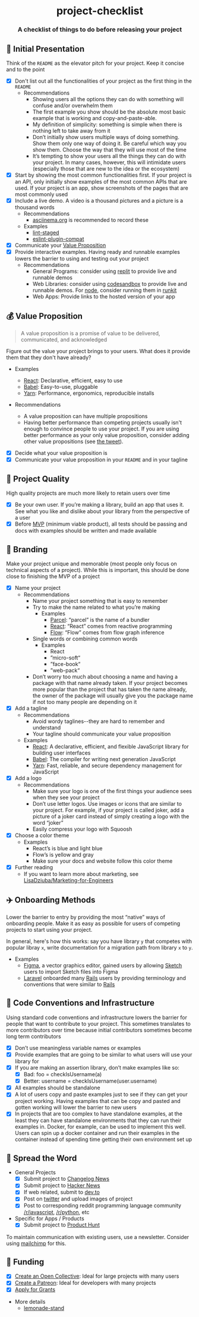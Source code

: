 
<h1 align="center">project-checklist</h1>
<h3 align="center">A checklist of things to do before releasing your project</h3>




## 🎨 Initial Presentation

Think of the `README` as the elevator pitch for your project. Keep it concise and to the point

- [x] Don't list out all the functionalities of your project as the first thing in the `README`
  * Recommendations
    * Showing users all the options they can do with something will confuse and/or overwhelm them
    * The first example you show should be the absolute most basic example that is working and copy-and-paste-able. 
    * My definition of simplicity: something is simple when there is nothing left to take away from it
    * Don’t initially show users multiple ways of doing something. Show them only one way of doing it. Be careful which way you show them. Choose the way that they will use most of the time
    * It’s tempting to show your users all the things they can do with your project. In many cases, however, this will intimidate users (especially those that are new to the idea or the ecosystem)
- [x] Start by showing the most common functionalities first. If your project is an API, only initially show examples of the most common APIs that are used. If your project is an app, show screenshots of the pages that are most commonly used
- [x] Include a live demo. A video is a thousand pictures and a picture is a thousand words
  * Recommendations
    * [asciinema.org](https://asciinema.org) is recommended to record these
  * Examples
    * [lint-staged](https://github.com/okonet/lint-staged#-lint-staged----)
    * [eslint-plugin-compat](https://www.github.com/amilajack/eslint-plugin-compat#eslint-plugin-compat)
- [x] Communicate your [Value Proposition](#value-proposition)
- [x] Provide interactive examples. Having ready and runnable examples lowers the barrier to using and testing out your project
  * Recommendations
    * General Programs: consider using [replit](http://repl.it) to provide live and runnable demos
    * Web Libraries: consider using [codesandbox](https://codesandbox.io) to provide live and runnable demos. For [node](https://nodejs.org), consider running them in [runkit](https://runkit.com)
    * Web Apps: Provide links to the hosted version of your app

## 💰 Value Proposition

> A value proposition is a promise of value to be delivered, communicated, and acknowledged

Figure out the value your project brings to your users. What does it provide them that they don't have already? 

* Examples
  * [React](https://github.com/facebook/react): Declarative, efficient, easy to use
  * [Babel](https://github.com/babel/babel): Easy-to-use, pluggable
  * [Yarn](https://github.com/yarnpkg/yarn): Performance, ergonomics, reproducible installs

* Recommendations
  * A value proposition can have multiple propositions
  * Having better performance than competing projects usually isn't enough to convince people to use your project. If you are using better performance as your only value proposition, consider adding other value propositions (see [the tweet](https://twitter.com/sebmck/status/1105189411690405892)).

- [x] Decide what your value proposition is
- [x] Communicate your value proposition in your `README` and in your tagline

## 💯 Project Quality

High quality projects are much more likely to retain users over time

- [x] Be your own user. If you’re making a library, build an app that uses it. See what you like and dislike about your library from the perspective of a user
- [x] Before [MVP](https://en.wikipedia.org/wiki/Minimum_viable_product) (minimum viable product), all tests should be passing and docs with examples should be written and made available

## 👑  Branding

Make your project unique and memorable (most people only focus on technical aspects of a project). While this is important, this should be done close to finishing the MVP of a project

- [x] Name your project
  * Recommendations
    * Name your project something that is easy to remember
    * Try to make the name related to what you’re making
      * Examples
        * [Parcel](http://parceljs.org): “parcel” is the name of a bundler
        * [React](http://reactjs.org): “React” comes from reactive programming
        * [Flow](https://flow.org): “Flow” comes from flow graph inference
    * Single words or combining common words
      * Examples
        * React
        * ”micro-soft“
        * ”face-book“
        * ”web-pack“
    * Don’t worry too much about choosing a name and having a package with that name already taken. If your project becomes more popular than the project that has taken the name already, the owner of the package will usually give you the package name if not too many people are depending on it
- [x] Add a tagline
  * Recommendations
    * Avoid wordy taglines--they are hard to remember and understand
    * Your tagline should communicate your value proposition
  * Examples
    * [React](https://github.com/facebook/react): A declarative, efficient, and flexible JavaScript library for building user interfaces
    * [Babel](https://github.com/babel/babel): The compiler for writing next generation JavaScript
    * [Yarn](https://github.com/yarnpkg/yarn): Fast, reliable, and secure dependency management for JavaScript
- [x] Add a logo
  * Recommendations
    * Make sure your logo is one of the first things your audience sees when they see your project
    * Don’t use letter logos. Use images or icons that are similar to your project. For example, if your project is called joker, add a picture of a joker card instead of simply creating a logo with the word “joker”
    * Easily compress your logo with Squoosh
- [x] Choose a color theme
  * Examples
    * React’s is blue and light blue
    * Flow’s is yellow and gray
    * Make sure your docs and website follow this color theme
- [x] Further reading
  * If you want to learn more about marketing, see [LisaDziuba/Marketing-for-Engineers](https://github.com/LisaDziuba/Marketing-for-Engineers)

## ✈️ Onboarding Methods

Lower the barrier to entry by providing the most “native” ways of onboarding people. Make it as easy as possible for users of competing projects to start using your project.

In general, here's how this works: say you have library `y` that competes with popular libray `x`, write documentation for a migration path from library `x` to `y`.

* Examples
  * [Figma](http://figma.com), a vector graphics editor, gained users by allowing [Sketch](http://sketchapp.com) users to import Sketch files into Figma
  * [Laravel](http://laravel.com) onboarded many [Rails](https://rubyonrails.org) users by providing terminology and conventions that were similar to [Rails](https://rubyonrails.org)

## 🧹 Code Conventions and Infrastructure

Using standard code conventions and infrastructure lowers the barrier for people that want to contribute to your project. This sometimes translates to more contributors over time because initial contributors sometimes become long term contributors

- [x] Don’t use meaningless variable names or examples
- [x] Provide examples that are going to be similar to what users will use your library for
- [x] If you are making an assertion library, don’t make examples like so:
  - [x] Bad: foo = checkIsUsername(a)
  - [x] Better: username = checkIsUsername(user.username)
- [x] All examples should be standalone
- [x] A lot of users copy and paste examples just to see if they can get your project working. Having examples that can be copy and pasted and gotten working will lower the barrier to new users
- [x] In projects that are too complex to have standalone examples, at the least they can have standalone environments that they can run their examples in. Docker, for example, can be used to implement this well. Users can spin up a docker container and run their examples in the container instead of spending time getting their own environment set up

## ️📣 Spread the Word

* General Projects
  - [x] Submit project to [Changelog News](https://changelog.com/news/submit)
  - [x] Submit project to [Hacker News](https://news.ycombinator.com/submit)
  - [x] If web related, submit to [dev.to](https://dev.to)
  - [x] Post on [twitter](https://twitter.com) and upload images of project
  - [x] Post to corresponding reddit programming language community [/r/javascript](https://www.reddit.com/r/javascript), [/r/python](https://www.reddit.com/r/python), etc

* Specific for Apps / Products
  - [x] Submit project to [Product Hunt](https://www.producthunt.com)

To maintain communication with existing users, use a newsletter. Consider using [mailchimp](https://mailchimp.com) for this.

## 🤑 Funding

- [x] [Create an Open Collective](https://opencollective.com): Ideal for large projects with many users
- [x] [Create a Patreon](http://patreon.com): Ideal for developers with many projects
- [x] [Apply for Grants](https://github.com/sakofchit/fund-my-project)
* More details
  * [lemonade-stand](https://github.com/nayafia/lemonade-stand)

